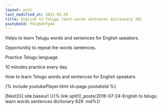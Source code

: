 ```yaml
---
layout: post
last_modified_at: 2021-03-29
title: English to Telugu learn words sentences dictionary 342 
youtubeId: P4lq5dVfg44
---
```

 
 
Helps to learn Telugu words and sentences for English speakers.

Opportunitiy to repeat the words sentences. 

Practice Telugu language. 
 
10 minutes practice every day. 
 
How to learn Telugu words and sentences for English speakers 
 
{% include youtubePlayer.html id=page.youtubeId %}
 
 
[Next]({{ site.baseurl }}{% link  split1/_posts/2016-07-24-English to telugu learn words sentences dictionary 829 .md%})
 
